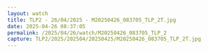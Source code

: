 ```yaml
---
layout: watch
title: TLP2 - 26/04/2025 - M20250426_083705_TLP_2T.jpg
date: 2025-04-26 08:37:05
permalink: /2025/04/26/watch/M20250426_083705_TLP_2
capture: TLP2/2025/202504/20250425/M20250426_083705_TLP_2T.jpg
---
```

